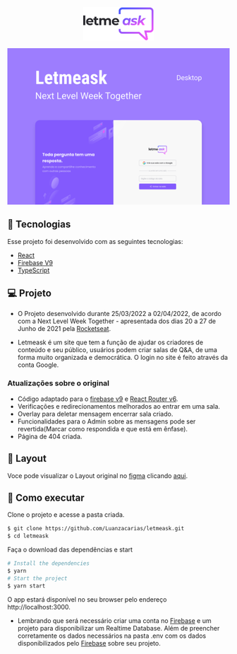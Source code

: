 <p align="center">
  <img alt="Letmeask" src="./src/assets/images/logo.svg" width="160px">
</p>

![Imagem](./src/assets/readme/cover.svg)


## 🧪 Tecnologias 
Esse projeto foi desenvolvido com as seguintes tecnologias:
- [React](https://reactjs.org/)
- [Firebase V9](https://firebase.google.com/)
- [TypeScript](https://www.typescriptlang.org/)

## 💻 Projeto
- O Projeto desenvolvido durante 25/03/2022 a 02/04/2022, de acordo com a Next Level Week Together - apresentada dos dias 20 a 27 de Junho de 2021 pela [Rocketseat](https://www.rocketseat.com.br/).

- Letmeask é um site que tem a função de ajudar os criadores de conteúdo e seu público, usuários podem criar salas de Q&A, de uma forma muito organizada e democrática. O login no site é feito através da conta Google.

### Atualizações sobre o original
- Código adaptado para o [firebase v9](https://firebase.google.com/docs) e [React Router v6](https://reactrouter.com/docs/en/v6).
- Verificações e redirecionamentos melhorados ao entrar em uma sala.
- Overlay para deletar mensagem encerrar sala criado.
- Funcionalidades para o Admin sobre as mensagens pode ser revertida(Marcar como respondida e que está em ênfase).
- Página de 404 criada.

## 👑 Layout
Voce pode visualizar o Layout original no [figma](http://figma.com/) clicando [aqui](https://www.figma.com/community/file/1009824839797878169).

## 🚀 Como executar
Clone o projeto e acesse a pasta criada.

```bash
$ git clone https://github.com/Luanzacarias/letmeask.git
$ cd letmeask
```

Faça o download das dependências e start
```bash
# Install the dependencies
$ yarn
# Start the project
$ yarn start
```

O app estará disponível no seu browser pelo endereço http://localhost:3000.

- Lembrando que será necessário criar uma conta no [Firebase](https://firebase.google.com/) e um projeto para disponibilizar um Realtime Database. Além de preencher corretamente os dados necessários na pasta .env com os dados disponibilizados pelo [Firebase](https://firebase.google.com/) sobre seu projeto.
